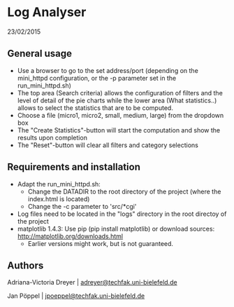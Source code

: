 # Log Analyser
23/02/2015

## General usage
- Use a browser to go to the set address/port (depending on the mini_httpd configuration, or the -p parameter set in the run_mini_httpd.sh)
- The top area (Search criteria) allows the configuration of filters and the level of detail of the pie charts while the lower area (What statistics..) allows to select the statistics that are to be computed.
- Choose a file (micro1, micro2, small, medium, large) from the dropdown box
- The "Create Statistics"-button will start the computation and show the results upon completion
- The "Reset"-button will clear all filters and category selections

## Requirements and installation
- Adapt the run_mini_httpd.sh:
    - Change the DATADIR to the root directory of the project (where the index.html is located)
    - Change the -c parameter to 'src/*cgi'
- Log files need to be located in the "logs" directory in the root directoy of the project
- matplotlib 1.4.3: Use pip (pip install matplotlib) or download sources: http://matplotlib.org/downloads.html
    - Earlier versions might work, but is not guaranteed.

## Authors
Adriana-Victoria Dreyer | adreyer@techfak.uni-bielefeld.de

Jan Pöppel | jpoeppel@techfak.uni-bielefeld.de

